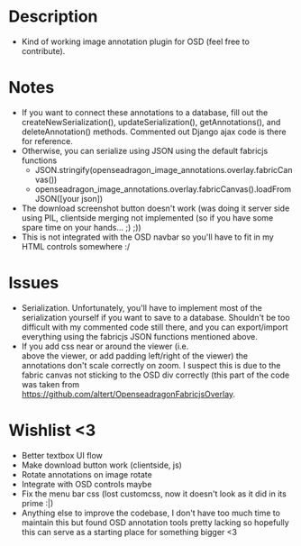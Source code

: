 # Description
- Kind of working image annotation plugin for OSD (feel free to contribute).

# Notes
- If you want to connect these annotations to a database, fill out the createNewSerialization(), updateSerialization(), getAnnotations(), and deleteAnnotation() methods. Commented out Django ajax code is there for reference.
- Otherwise, you can serialize using JSON using the default fabricjs functions
  - JSON.stringify(openseadragon_image_annotations.overlay.fabricCanvas())
  - openseadragon_image_annotations.overlay.fabricCanvas().loadFromJSON([your json])
- The download screenshot button doesn't work (was doing it server side using PIL, clientside merging not implemented (so if you have some spare time on your hands... ;) ;))
- This is not integrated with the OSD navbar so you'll have to fit in my HTML controls somewhere :/

# Issues
- Serialization. Unfortunately, you'll have to implement most of the serialization yourself if you want to save to a database. Shouldn't be too difficult with my commented code still there, and you can export/import everything using the fabricjs JSON functions mentioned above. 
- If you add css near or around the viewer (i.e. <br> above the viewer, or add padding left/right of the viewer) the annotations don't scale correctly on zoom. I suspect this is due to the fabric canvas not sticking to the OSD div correctly (this part of the code was taken from https://github.com/altert/OpenseadragonFabricjsOverlay.

# Wishlist <3
- Better textbox UI flow
- Make download button work (clientside, js)
- Rotate annotations on image rotate
- Integrate with OSD controls maybe
- Fix the menu bar css (lost customcss, now it doesn't look as it did in its prime :|)
- Anything else to improve the codebase, I don't have too much time to maintain this but found OSD annotation tools pretty lacking so hopefully this can serve as a starting place for something bigger <3

